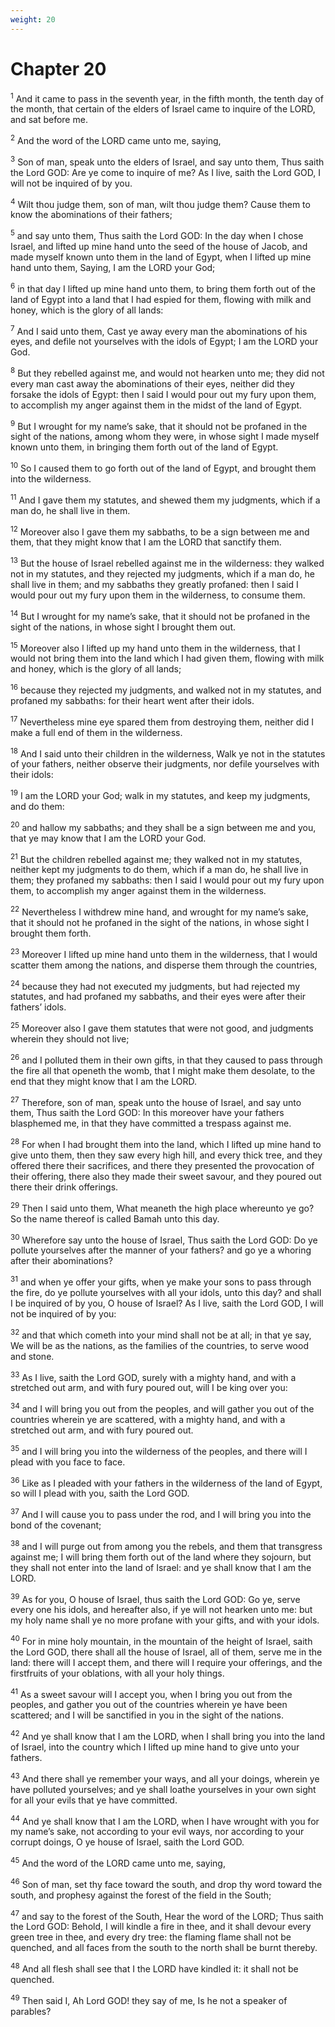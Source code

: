 ```yaml
---
weight: 20
---
```


# Chapter 20

<sup>1</sup> And it came to pass in the seventh year, in the fifth month, the tenth day of the month, that certain of the elders of Israel came to inquire of the LORD, and sat before me. 

<sup>2</sup> And the word of the LORD came unto me, saying, 

<sup>3</sup> Son of man, speak unto the elders of Israel, and say unto them, Thus saith the Lord GOD: Are ye come to inquire of me? As I live, saith the Lord GOD, I will not be inquired of by you. 

<sup>4</sup> Wilt thou judge them, son of man, wilt thou judge them? Cause them to know the abominations of their fathers; 

<sup>5</sup> and say unto them, Thus saith the Lord GOD: In the day when I chose Israel, and lifted up mine hand unto the seed of the house of Jacob, and made myself known unto them in the land of Egypt, when I lifted up mine hand unto them, Saying, I am the LORD your God; 

<sup>6</sup> in that day I lifted up mine hand unto them, to bring them forth out of the land of Egypt into a land that I had espied for them, flowing with milk and honey, which is the glory of all lands: 

<sup>7</sup> And I said unto them, Cast ye away every man the abominations of his eyes, and defile not yourselves with the idols of Egypt; I am the LORD your God. 

<sup>8</sup> But they rebelled against me, and would not hearken unto me; they did not every man cast away the abominations of their eyes, neither did they forsake the idols of Egypt: then I said I would pour out my fury upon them, to accomplish my anger against them in the midst of the land of Egypt. 

<sup>9</sup> But I wrought for my name’s sake, that it should not be profaned in the sight of the nations, among whom they were, in whose sight I made myself known unto them, in bringing them forth out of the land of Egypt. 

<sup>10</sup> So I caused them to go forth out of the land of Egypt, and brought them into the wilderness. 

<sup>11</sup> And I gave them my statutes, and shewed them my judgments, which if a man do, he shall live in them. 

<sup>12</sup> Moreover also I gave them my sabbaths, to be a sign between me and them, that they might know that I am the LORD that sanctify them. 

<sup>13</sup> But the house of Israel rebelled against me in the wilderness: they walked not in my statutes, and they rejected my judgments, which if a man do, he shall live in them; and my sabbaths they greatly profaned: then I said I would pour out my fury upon them in the wilderness, to consume them. 

<sup>14</sup> But I wrought for my name’s sake, that it should not be profaned in the sight of the nations, in whose sight I brought them out. 

<sup>15</sup> Moreover also I lifted up my hand unto them in the wilderness, that I would not bring them into the land which I had given them, flowing with milk and honey, which is the glory of all lands; 

<sup>16</sup> because they rejected my judgments, and walked not in my statutes, and profaned my sabbaths: for their heart went after their idols. 

<sup>17</sup> Nevertheless mine eye spared them from destroying them, neither did I make a full end of them in the wilderness. 

<sup>18</sup> And I said unto their children in the wilderness, Walk ye not in the statutes of your fathers, neither observe their judgments, nor defile yourselves with their idols: 

<sup>19</sup> I am the LORD your God; walk in my statutes, and keep my judgments, and do them: 

<sup>20</sup> and hallow my sabbaths; and they shall be a sign between me and you, that ye may know that I am the LORD your God. 

<sup>21</sup> But the children rebelled against me; they walked not in my statutes, neither kept my judgments to do them, which if a man do, he shall live in them; they profaned my sabbaths: then I said I would pour out my fury upon them, to accomplish my anger against them in the wilderness. 

<sup>22</sup> Nevertheless I withdrew mine hand, and wrought for my name’s sake, that it should not he profaned in the sight of the nations, in whose sight I brought them forth. 

<sup>23</sup> Moreover I lifted up mine hand unto them in the wilderness, that I would scatter them among the nations, and disperse them through the countries, 

<sup>24</sup> because they had not executed my judgments, but had rejected my statutes, and had profaned my sabbaths, and their eyes were after their fathers’ idols. 

<sup>25</sup> Moreover also I gave them statutes that were not good, and judgments wherein they should not live; 

<sup>26</sup> and I polluted them in their own gifts, in that they caused to pass through the fire all that openeth the womb, that I might make them desolate, to the end that they might know that I am the LORD. 

<sup>27</sup> Therefore, son of man, speak unto the house of Israel, and say unto them, Thus saith the Lord GOD: In this moreover have your fathers blasphemed me, in that they have committed a trespass against me. 

<sup>28</sup> For when I had brought them into the land, which I lifted up mine hand to give unto them, then they saw every high hill, and every thick tree, and they offered there their sacrifices, and there they presented the provocation of their offering, there also they made their sweet savour, and they poured out there their drink offerings. 

<sup>29</sup> Then I said unto them, What meaneth the high place whereunto ye go? So the name thereof is called Bamah unto this day. 

<sup>30</sup> Wherefore say unto the house of Israel, Thus saith the Lord GOD: Do ye pollute yourselves after the manner of your fathers? and go ye a whoring after their abominations? 

<sup>31</sup> and when ye offer your gifts, when ye make your sons to pass through the fire, do ye pollute yourselves with all your idols, unto this day? and shall I be inquired of by you, O house of Israel? As I live, saith the Lord GOD, I will not be inquired of by you: 

<sup>32</sup> and that which cometh into your mind shall not be at all; in that ye say, We will be as the nations, as the families of the countries, to serve wood and stone. 

<sup>33</sup> As I live, saith the Lord GOD, surely with a mighty hand, and with a stretched out arm, and with fury poured out, will I be king over you: 

<sup>34</sup> and I will bring you out from the peoples, and will gather you out of the countries wherein ye are scattered, with a mighty hand, and with a stretched out arm, and with fury poured out. 

<sup>35</sup> and I will bring you into the wilderness of the peoples, and there will I plead with you face to face. 

<sup>36</sup> Like as I pleaded with your fathers in the wilderness of the land of Egypt, so will I plead with you, saith the Lord GOD. 

<sup>37</sup> And I will cause you to pass under the rod, and I will bring you into the bond of the covenant; 

<sup>38</sup> and I will purge out from among you the rebels, and them that transgress against me; I will bring them forth out of the land where they sojourn, but they shall not enter into the land of Israel: and ye shall know that I am the LORD. 

<sup>39</sup> As for you, O house of Israel, thus saith the Lord GOD: Go ye, serve every one his idols, and hereafter also, if ye will not hearken unto me: but my holy name shall ye no more profane with your gifts, and with your idols. 

<sup>40</sup> For in mine holy mountain, in the mountain of the height of Israel, saith the Lord GOD, there shall all the house of Israel, all of them, serve me in the land: there will I accept them, and there will I require your offerings, and the firstfruits of your oblations, with all your holy things. 

<sup>41</sup> As a sweet savour will I accept you, when I bring you out from the peoples, and gather you out of the countries wherein ye have been scattered; and I will be sanctified in you in the sight of the nations. 

<sup>42</sup> And ye shall know that I am the LORD, when I shall bring you into the land of Israel, into the country which I lifted up mine hand to give unto your fathers. 

<sup>43</sup> And there shall ye remember your ways, and all your doings, wherein ye have polluted yourselves; and ye shall loathe yourselves in your own sight for all your evils that ye have committed. 

<sup>44</sup> And ye shall know that I am the LORD, when I have wrought with you for my name’s sake, not according to your evil ways, nor according to your corrupt doings, O ye house of Israel, saith the Lord GOD. 

<sup>45</sup> And the word of the LORD came unto me, saying, 

<sup>46</sup> Son of man, set thy face toward the south, and drop thy word toward the south, and prophesy against the forest of the field in the South; 

<sup>47</sup> and say to the forest of the South, Hear the word of the LORD; Thus saith the Lord GOD: Behold, I will kindle a fire in thee, and it shall devour every green tree in thee, and every dry tree: the flaming flame shall not be quenched, and all faces from the south to the north shall be burnt thereby. 

<sup>48</sup> And all flesh shall see that I the LORD have kindled it: it shall not be quenched. 

<sup>49</sup> Then said I, Ah Lord GOD! they say of me, Is he not a speaker of parables? 


